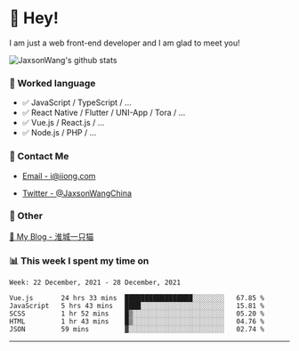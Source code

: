 # 👋 Hey!

I am just a web front-end developer and I am glad to meet you!

![JaxsonWang's github stats](https://github-readme-stats.vercel.app/api?username=JaxsonWang&&show_icons=true&&title_color=1abc9c&&icon_color=1abc9c)


### 📝 Worked language

- ✅ JavaScript / TypeScript / ...
- ✅ React Native / Flutter / UNI-App / Tora / ...
- ✅ Vue.js / React.js / ...
- ✅ Node.js / PHP / ...

### 📮 Contact Me

- [Email - i@iiong.com](mailto:i@iiong.com)

- [Twitter - @JaxsonWangChina](https://twitter.com/JaxsonWangChina)

### 🤪 Other

[📌 My Blog - 淮城一只猫](https://iiong.com)

### 📊 This week I spent my time on

<!--START_SECTION:waka-->
```text
Week: 22 December, 2021 - 28 December, 2021

Vue.js       24 hrs 33 mins  █████████████████░░░░░░░░   67.85 % 
JavaScript   5 hrs 43 mins   ████░░░░░░░░░░░░░░░░░░░░░   15.81 % 
SCSS         1 hr 52 mins    █▒░░░░░░░░░░░░░░░░░░░░░░░   05.20 % 
HTML         1 hr 43 mins    █▒░░░░░░░░░░░░░░░░░░░░░░░   04.76 % 
JSON         59 mins         ▓░░░░░░░░░░░░░░░░░░░░░░░░   02.74 % 
```
<!--END_SECTION:waka-->

---
